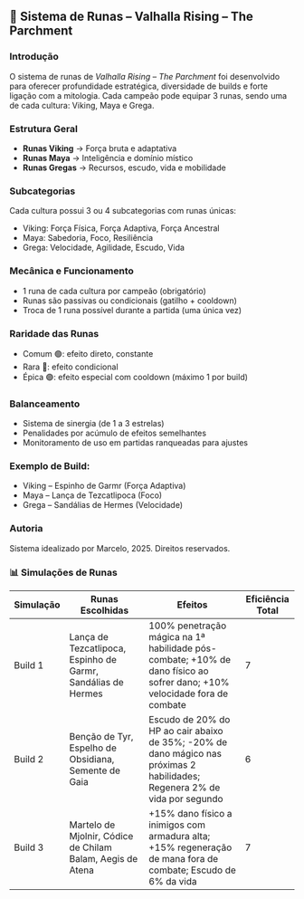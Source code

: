 ## 📜 Sistema de Runas – Valhalla Rising – The Parchment

### Introdução
O sistema de runas de *Valhalla Rising – The Parchment* foi desenvolvido para oferecer profundidade estratégica, diversidade de builds e forte ligação com a mitologia. Cada campeão pode equipar 3 runas, sendo uma de cada cultura: Viking, Maya e Grega.

### Estrutura Geral
- **Runas Viking** → Força bruta e adaptativa
- **Runas Maya** → Inteligência e domínio místico
- **Runas Gregas** → Recursos, escudo, vida e mobilidade

### Subcategorias
Cada cultura possui 3 ou 4 subcategorias com runas únicas:
- Viking: Força Física, Força Adaptiva, Força Ancestral
- Maya: Sabedoria, Foco, Resiliência
- Grega: Velocidade, Agilidade, Escudo, Vida

### Mecânica e Funcionamento
- 1 runa de cada cultura por campeão (obrigatório)
- Runas são passivas ou condicionais (gatilho + cooldown)
- Troca de 1 runa possível durante a partida (uma única vez)

### Raridade das Runas
- Comum 🟢: efeito direto, constante
- Rara 🔵: efeito condicional
- Épica 🟣: efeito especial com cooldown (máximo 1 por build)

### Balanceamento
- Sistema de sinergia (de 1 a 3 estrelas)
- Penalidades por acúmulo de efeitos semelhantes
- Monitoramento de uso em partidas ranqueadas para ajustes

### Exemplo de Build:
- Viking – Espinho de Garmr (Força Adaptiva)
- Maya – Lança de Tezcatlipoca (Foco)
- Grega – Sandálias de Hermes (Velocidade)

### Autoria
Sistema idealizado por Marcelo, 2025. Direitos reservados.

### 📊 Simulações de Runas

| Simulação | Runas Escolhidas                                                                 | Efeitos                                                                                                                    | Eficiência Total |
|-----------|-----------------------------------------------------------------------------------|----------------------------------------------------------------------------------------------------------------------------|------------------|
| Build 1   | Lança de Tezcatlipoca, Espinho de Garmr, Sandálias de Hermes                     | 100% penetração mágica na 1ª habilidade pós-combate; +10% de dano físico ao sofrer dano; +10% velocidade fora de combate   | 7                |
| Build 2   | Benção de Tyr, Espelho de Obsidiana, Semente de Gaia                             | Escudo de 20% do HP ao cair abaixo de 35%; -20% de dano mágico nas próximas 2 habilidades; Regenera 2% de vida por segundo | 6                |
| Build 3   | Martelo de Mjolnir, Códice de Chilam Balam, Aegis de Atena                       | +15% dano físico a inimigos com armadura alta; +15% regeneração de mana fora de combate; Escudo de 6% da vida              | 7                |
